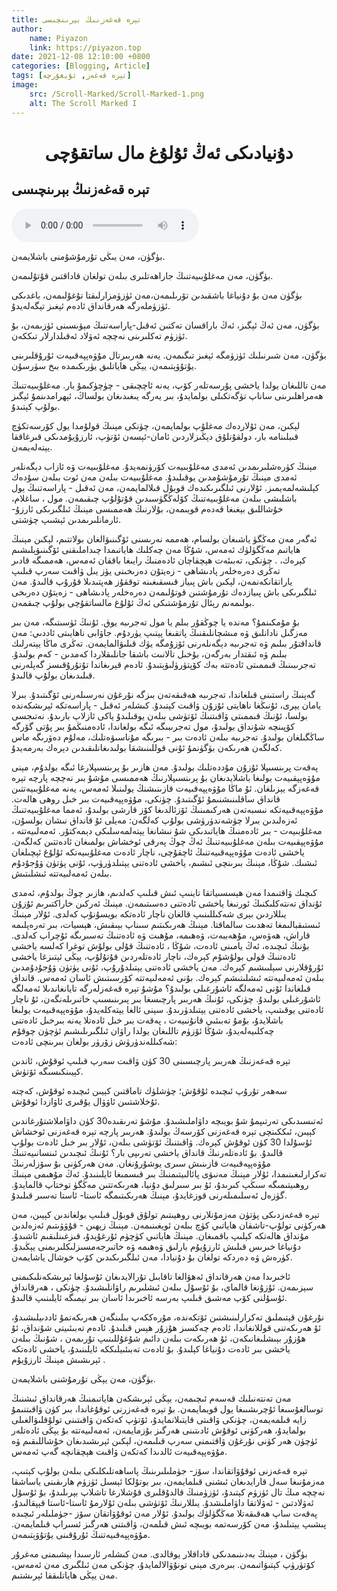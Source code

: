 ```yaml
---
title: تېرە قەغەزنىڭ بېرىنچىسى
author:
    name: Piyazon
    link: https://piyazon.top
date: 2021-12-08 12:10:00 +0800
categories: [Blogging, Article]
tags: [تېرە قەغەز, ئۇيغۇرچە]
image:
    src: /Scroll-Marked/Scroll-Marked-1.png
    alt: The Scroll Marked I
---
```


<style>
@import url(/assets/css/uyghur.css);
</style>

# <center>دۇنيادىكى ئەڭ ئۇلۇغ مال ساتقۇچى</center>

<h2 class="sub-title">تېرە قەغەزنىڭ بېرىنچىسى</h2>

<audio id="player" controls>
  <source src="https://res.wx.qq.com/voice/getvoice?mediaid=MzIzMDE5NzQ2M18yMjQ3NDg2OTU5" type="audio/mp3" />      
</audio>

<script src="/assets/js/plyr/plyr.js"></script>
<script>
  const player = new Plyr("#player");
</script>


بۈگۈن، مەن يىڭى تۇرمۇشۇمنى باشلايمەن.


بۈگۈن، مەن مەغلۇبىيەتنىڭ جاراھەتلىرى بىلەن تولغان قاداقتىن قۇتۇلىمەن.

بۈگۈن مەن بۇ دۇنياغا باشقىدىن تۆرىلىمەن،مەن ئۈزۈمزارلىقتا تۇغۇلىمەن، باغدىكى ئۈزۈملەرگە ھەرقانداق ئادەم ئېغىز تېگەلەيدۇ.


بۈگۈن، مەن ئەڭ ئېگىز، ئەڭ باراقسان تەكتىن ئەقىل-پاراسەتنىڭ مېۋىسىنى ئۈزىمەن، بۇ ئۈزۈم تەكلىرىنى نەچچە ئەۋلاد ئەقىلدارلار تىككەن.


بۈگۈن، مەن شىرنىلىك ئۈزۈمگە ئېغىز تىگىمەن. يەنە ھەربىرتال مۇۋەپپەقىيەت ئۇرۇقلىرىنى يۇتۇۋېتىمەن، يېڭى ھاياتلىق يۈرىكىمدە بىخ سۈرسۇن.


مەن تاللىغان يولدا ياخشى پۇرسەتلەر كۆپ، يەنە ئاچچىقى - چۈچۈكىمۇ بار. مەغلۇبىيەتنىڭ ھەمراھلىرىنى ساناپ تۈگەتكىلى بولمايدۇ، بىر يەرگە يىغىدىغان بولساڭ، ئېھرامدىنمۇ ئېگىز بولۇپ كېتىدۇ.


لېكىن، مەن ئۇلاردەك مەغلۇپ بولمايمەن، چۈنكى مېنىڭ قولۇمدا يول كۆرسەتكۈچ قىبلىنامە بار، دولقۇنلۇق دېڭىزلاردىن ئامان-ئېسەن ئۆتۈپ، ئارزۇيۇمدىكى قىرغاققا يېتەلەيمەن.


مېنىڭ كۈرەشلىرىمدىن ئەمدى مەغلۇبىيەت كۆرۈنمەيدۇ. مەغلۇبىيەت ۋە ئازاب دېگەنلەر ئەمدى مېنىڭ تۇرمۇشۇمدىن يوقىلىدۇ. مەغلۇبىيەت بىلەن مەن ئوت بىلەن سۇدەك كېلىشەلمەيمىز. ئۇلارنى ئىلگىرىكىدەك قوبۇل قىلالمايمەن، مەن ئەقىل - پاراسەتنىڭ يول باشلىشى بىلەن مەغلۇبىيەتنىڭ كۆلەڭگۈسىدىن قۇتۇلۇپ چىقىمەن. مول ، ساغلام، خۇشاللىق بېغىغا قەدەم قويىمەن، بۇلارنىڭ ھەممىسى مېنىڭ ئىلگىرىكى ئارزۇ- ئارمانلىرىمدىن ئېشىپ چۈشتى.



ئەگەر مەن مەڭگۈ ياشىغان بولسام، ھەممە نەرىسنى ئۆگىنىۋالغان بولاتتىم، لېكىن مېنىڭ ھاياتىم مەڭگۈلۈك ئەمەس، شۇڭا مەن چەكلىك ھاياتىمدا چىداملىقنى ئۆگىنىۋېلىشىم كېرەك، . چۈنكى، تەبىئەت ھېچقاچان ئادەمنىڭ رايىغا باققان ئەمەس، ھەممىگە قادىر تەڭرى دەرەخلەر پادىشاھى - زەيتۇن دەرىخىنى يۈز يىل ۋاقىت سەرپ قىلىپ ياراتقانكەنمەن، لېكىن باش پىياز قىسقىغىنە توققۇز ھەپتىدىلا قۇرۇپ قالىدۇ. مەن ئىلگىرىكى باش پىيازدەك تۇرمۇشتىن قوتۇلىمەن دەرەخلەر پادىشاھى - زەيتۇن دەرىخى بولىمەنم رېئال تۇرمۇشتىكى ئەڭ ئۇلۇغ مالساتقۇچى بولۇپ چىقمەن.


بۇ مۇمكىنمۇ؟ مەندە يا چوڭقۇر بىلم يا مول تەجرىبە يوق. ئۇنىڭ ئۈسىتىگە، مەن بىر مەزگىل نادانلىق ۋە مىشچانلىقنىڭ پاتقىغا پېتىپ يۈردۇم. جاۋابى ناھايىتى ئاددىي: مەن قانداقتۇر بىلىم ۋە تەجرىبە دېگەنلەرنى ئۆزۇمگە يۈك قىلىۋالمايمەن. تەڭرى ماڭا يېتەرلىك بىلىم ۋە ئىقتدار بەرگەن، بۇخىل تالانىت باشقا جانلىقلاردا كەمدىن - كەم بولىدۇ. تەجرىبىنىڭ قىممىتى ئادەتتە بەك كۆپتۈرۈلىۋېتىدۇ. ئادەم قېرىغاندا تۇتۇرۇقىسز گەپلەرنى قىلىدىغان بولۇپ قالىدۇ.



گەپنىڭ راستىنى قىلغاندا، تەجرىبە ھەقىقەتەن بىزگە نۇرغۇن نەرسىلەرنى ئۆگىتىدۇ. بىرلا يامان يېرى، ئۇنىڭغا ناھايتى ئۇزۇن ۋاقىت كېتىدۇ. كىشلەر ئەقىل - پاراسەتكە ئېرىشكەندە بولسا، ئۇنىڭ قىممىتى ۋاقىتنىڭ ئۆتۈشى بىلەن يوقىلىدۇ ياكى ئازلاپ بارىدۇ. نەتىجسى كۆپىنچە شۇنداق بولىدۇ، مول تەجرىبىگە ئىگە بولغاندا، ئادەمنىڭمۇ بىر پۇتى گۆرگە ساڭگىلغان بولىدۇ. تەجرىبە بىلەن ئادەت بىر - بىرىگە مۇناسىۋەتلىك، مەلۇم دەۋرىگە ماس كەلگەن ھەرىكەن بۈگۈنمۇ ئۇنى قوللىنىشقا بولىدىغانلىقىدىن دېرەك بەرمەيدۇ.


پەقەت پرىنسىپلا ئۇزۇن مۇددەتلىك بولىدۇ. مەن ھازىر بۇ پرىنسىپلارغا ئىگە بولدۇم، مېنى مۇۋەپپقىيەت يولىغا باشلايدىغان بۇ پرىنسىپلارنىڭ ھەممىسى مۇشۇ بىر نەچچە پارچە تېرە قەغەزگە يېزىلغان. ئۇ ماڭا مۇۋەپپەقىيەت قازىنىشنڭ يولىنىلا ئەمەس، يەنە مەغلۇبىيەتتىن قانداق ساقلىنىشنىمۇ ئۆگىتىدۇ. چۈنكى، مۇۋەپپەقىيەت بىر خىل روھى ھالەت. مۇۋەپپەقىيەتكە نىسبەتەن ھەركىمىنىڭ ئۆزئالدىغا كۆز قارشى بولىدۇ، ئەمما مەغلۇبىيەتنىڭ ئەزەلىدىن بىرلا چۈشەندۈرۈشى بولۇپ كەلگەن: مەيلى ئۇ قانداق نىشان بولسۇن، مەغلۇبىيەت - بىر ئادەمنىڭ ھاياتىدىكى شۇ نىشانغا يېتەلمەسلىكى دېمەكتۇر.
ئەمەلىيەتتە ، مۇۋەپپقىيەت بىلەن مەغلۇبىيەتنىڭ ئەڭ چوڭ پەرقى ئوخشاش بولمىغان ئادەتتىن كەلگەن. ياخشى ئادەت مۇۋەپپەقىيەتنىڭ ئاچقۇچى، ناچار ئادەت مەغلۇبىيەتكە ئۇلۇغ ئېچىلغان ئىشىك. شۇڭا، مېنىڭ بىرىنچى ئىشىم، ياخشى ئادەتنى يېتىلدۈرۈپ، ئۇنى پۈتۈن ۋۇجۇدۇم بىلەن ئەمەلىيەتتە ئىشلىتىش.


كىچىك ۋاقتىمدا مەن ھېسسىياتقا تاينىپ ئىش قىلىپ كەلدىم، ھازىر چوڭ بولدۇم، ئەمدى ئۇنداق تەنتەكلىكنىڭ ئورنىغا ياخشى ئادەتنى دەسىتىمەن. مېنىڭ ئەركىن خاراكتىرىم ئۇزۇن يىللاردىن بېرى شەكىللىنىپ قالغان ناچار ئادەتكە بويسۇنۇپ كەلدى. ئۇلار مېنىڭ ئىستىقبالىمغا تەھدىت سالماقتا. مېنىڭ ھەرىكىتىم سىناپ بېىقىش، ھېسيات، بىر تەرەپلىمە قاراش، ھەۋەس، مۇھەببەت، ۋەھىمە، مۇھىت ۋە ئادەتنىڭ تەسىرىگە ئۇچراپ كەلدى. بۇنىڭ ئىچىدە، ئەڭ يامىنى ئادەت، شۇڭا ، ئادەتنىڭ قۇلى بولۇش توغرا كەلسە ياخشى ئادەتنىڭ قولى بولۇشۇم كېرەك، ناچار ئادەتلەردىن قۇتۇلۇپ، يېڭى ئېتىزغا ياخشى ئۇرۇقلارنى سېلىىشىم كېرەك. مەن ياخشى ئادەتنى يېتىلدۇرۇپ، ئۇنى پۈتۈن ۋۇجۇدۇمدىن بىلەن ئەمەلىيەتتە ئىشلىتىشم كېرەك.
بۇنى ئەمەلىيەتتە كۆرسىتىش ئاسان ئەمەس. قانداق قىلغاندا ئۇنى ئەمەلگە ئاشۇرغىلى بولىدۇ؟ مۇشۇ تېرە قەغەزلەرگە تايانغاندىلا ئەمەلگە ئاشۇرغىلى بولىدۇ. چۈنكى، ئۇنىڭ ھەربىر پارچىسغا بىر پىرىنىسىپ خاتىرىلەنگەن، ئۇ ناچار ئادەتنى يوقىتىپ، ياخشى ئادەتنى يېتىلدۈرىدۇ. سېنى ئالغا يېتەكلەيدۇ، مۇۋەپپەقىيەت يولىغا باشلايدۇ، بۇمۇ تەبىئىي قانۇنىيەت ، پەقەت بىر خىل ئادەتلا يەنە بىرخىل ئادەتنى چەكلىيەلەيدۇ، شۇڭا ئۆزۈم تاللىغان يولدا راۋان ئىلگىرىلىشىم ئۈچۈن چوقۇم شەكىللەندۈرۈش زۆرۈر بولغان بىرىنچى ئادەت:


تېرە قەغەزنىڭ ھەربىر پارچىسىنى 30 كۈن ۋاقىت سەرپ قىلىپ ئوقۇش، ئاندىن كېيىنكىسىگە ئۆتۈش.


سەھەر تۇرۇپ ئىچىدە ئۇقۇش؛ چۈشلۈك تاماقتىن كېيىن ئىچىدە ئوقۇش، كەچتە ئۇخلاشتىىن ئاۋۋال يۇقىرى ئاۋازدا ئوقۇش.


ئەتىسىدىكى تەرتىپمۇ شۇ بويىچە داۋاملىشىدۇ. مۇشۇ تەرىقىدە30 كۈن داۋاملاشتۇرغاندىن كېيىن، ئىككىنچى تېرە قەغەزنى كۆرسەڭ بولىدۇ. ھەربىر پارچە تېرە قەغەزنى ئوخشاش ئۇسۇلدا 30 كۈن ئوقۇش كېرەك. ۋاقىتنىڭ ئۆتۈشى بىلەن، ئۇلار بىر خىل ئادەت بولۇپ قالىدۇ.
بۇ ئادەتلەرنىڭ قانداق ياخشى تەرىپى بار؟ ئۇنىڭ ئىچىدىن ئىنسانىيەتنىڭ مۇۋەپپەقىيەت قازىنىش سىرى يوشۇرۇنغان. مەن ھەركۈنى بۇ سۆزلەرنىڭ تەكرارلىغىنىمدا، ئۇلار مېنىڭ مەنىۋى پائالىيتىمنىڭ بىر قىسمىغا ئايلىنىدۇ. ئەڭ مۇھىمى مېنىڭ روھىيتىمىگە سىڭپ كىرىدۇ، ئۇ بىر سىرلىق دۇنيا، ھەرىكەتتىن مەڭگۈ توختاپ قالمايدۇ. گۈزەل ئەسلىمىلەرنى قوزغايدۇ، مېنىڭ ھەرىكىتىمگە ئاستا- ئاستا تەسىر قىلىدۇ.

تېرە قەغەزدىكى پۈتۈن مەزمۇنلارنى روھيىتىم تولۇق قوبۇل قىلىپ بولغاندىن كېيىن، مەن ھەركۈنى تولۇپ-تاشقان ھاياتىي كۈچ بىلەن ئويغىنىمەن. مېنىڭ زېھىن - قۇۋۋىتىم ئەزەلدىن مۇنداق ھالەتكە كېلىپ باقمىغان. مېنىڭ ھاياتىي كۈچۈم ئۇرغۇيدۇ، قىزغىنلىقىم ئاشىدۇ. دۇنياغا خىرىس قىلىش ئارزۇيۇم بارلىق ۋەھىمە ۋە خاتىرجەمسىزلىكلىرىمنى يېڭىدۇ. كۈرەش ۋە دەردكە تولغان بۇ دۇنيادا، مەن ئىلگىرىكىدىن كۆپ خوشال ياشايمەن.


ئاخىرىدا مەن ھەرقانداق ئەھۋالغا تاقابىل تۇرالايدىغان ئۇسۇلغا ئېرىشكەنلىكىمنى سېزىمەن. ئۇزۇنغا قالماي، بۇ ئۇسۇل بىلەن ئىشلىرىم راۋانلىشىدۇ. چۈنكى ، ھەرقانداق ئۇسۇلنى كۆپ مەشىق قىلىپ بەرسە ئاخىرىدا ئاسان بىر نېمىگە ئايلىنىپ قالىدۇ.


نۇرغۇن قېتىملىق تەكرارلىنىشتىن ئۆتكەندە، مۇرەككەپ بىلىنگەن ھەرىكەتمۇ ئاددىيلىشىدۇ، ئۇ ھەرىكەتنى قوللانغاندا، ئادەم چەكسىز ھۇزۇر ھېس قىلىدۇ. ئادەم تەبىئىيتى شۇنداق، ئۇ ھۇزۇر بېىشلىغانىكەن، ئۇ ھەرىكەت بىلەن دائىم شۇغۇللىنىپ تۇرىمەن ، شۇنىڭ بىلەن ياخشى بىر ئادەت دۇنياغا كېلىدۇ. بۇ ئادەت تەبىئىيلىككە ئايلىنىدۇ، ياخشى ئادەتكە ئېرىشىش مېنىڭ ئارزۇيۇم .


بۈگۈن، مەن يېڭى تۇرمۇشنى باشلايمەن.

مەن تەنتەنىلىك قەسەم ئىچىمەن، يېڭى ئېرىشكەن ھاياتىمنىڭ ھەرقانداق ئىشنىڭ توسالغۇسىغا ئۇچرىشىىغا يول قويمايمەن. بۇ تېرە قەغەزرنى ئوقۇغاندا، بىر كۈن ۋاقىتنىمۇ زايە قىلمەيمەن، چۈنكى ۋاقىتى قايتىلانمايدۇ، ئۆتۈپ كەتكەن ۋاقىتىنى تولۇقلىۋالغىلى بولمايدۇ، ھەركۈنى ئوقۇش ئادىتىنى ھەرگىز بۇزمايمەن، ئەمەلىيەتتە بۇ يېڭى ئادەتلەر ئۈچۈن ھەر كۈنى نۇرغۇن ۋاقتىمنى سەرپ قىلىمەن، لېكىن ئېرىشىدىغان خۇشاللىقىم ۋە مۇۋەپپەقىيەت ئالدىدا كەتكەن ۋاقىت ھېچقانچە گەپ ئەمەس.


تېرە قەغەزنى ئوقۇۋاتقاندا، سۆز- جۈملىلىرىنىڭ پاساھەتلىكلىكى بىلەن بولۇپ كېتىپ، مەزمۇنىغا سەل قارايدىغان ئىشنى قىلمايمەن، بىر بوتۇلكا ئېسىل ئۈزۈم ھارىقىنى ياساشقا نەچچە مىڭ تال ئۈزۈم كېتىدۇ، ئۈزۈمنىڭ قالدۇقلىرى قۇشلارغا تاشلاپ بېرىلىدۇ، بۇ ئۇسۇل ئەۋلادتىن - ئەۋلاتقا داۋاملىشدۇ. يىللارنىڭ ئۆتۈشى بىلەن ئۇلارمۇ ئاستا-ئاستا قېپقالىدۇ، پەقەت ساپ ھەقىقەتلا مەڭگۈلۈك بولىدۇ. ئۇلار مەن ئوقۇۋاتقان سۆز -جۈملىلەر ئىچىدە پىشىپ يېتىلىدۇ، مەن كۆرسەتمە بويىچە ئىش قىلمەن، ۋاقىتنى ھەرگىز ئسىراپ قىلمايمەن. مۇۋەپپەقىيەتنىڭ ئۇرۇقىنى يۇتۇۋېتىمەن.


بۈگۈن ، مېنىڭ بەدىنىمدىكى قاداقلار يوقالدى. مەن كىشلەر ئارسىدا بېشىمنى مەغرۇر كۆتۈرۈپ كېتىۋاتىمەن. بىرەرى مېنى تونۇۋالالمايدۇ، چۈنكى مەن ئىلگىرى مەن ئەمەس، مەن يېڭى ھاياتلىققا ئېرىشتىم.

